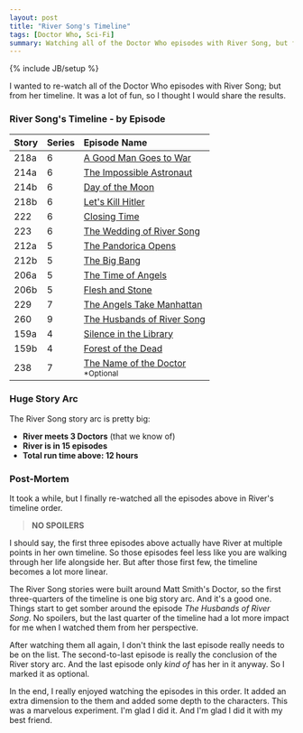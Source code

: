 ```yaml
---
layout: post
title: "River Song's Timeline"
tags: [Doctor Who, Sci-Fi]
summary: Watching all of the Doctor Who episodes with River Song, but from her timeline.
---
```

{% include JB/setup %}

I wanted to re-watch all of the Doctor Who episodes with River Song; but from her timeline. It was a lot of fun, so I thought I would share the results.

### River Song's Timeline - by Episode

Story | Series | Episode Name
:--- | :--- | :---
218a | 6 | <a href="https://en.wikipedia.org/wiki/A_Good_Man_Goes_to_War" title="The Doctor's darkest hour as he declares war on those who kidnapped Amy.">A Good Man Goes to War</a>
214a | 6 | <a href="https://en.wikipedia.org/wiki/The_Impossible_Astronaut" title="The Doctor and co are invited to Lake Silencio, Utah, and then to 1969.">The Impossible Astronaut</a>
214b | 6 | <a href="https://en.wikipedia.org/wiki/The_Impossible_Astronaut" title="The Doctor and co are invited to Lake Silencio, Utah, and then to 1969.">Day of the Moon</a>
218b | 6 | <a href="https://en.wikipedia.org/wiki/A_Good_Man_Goes_to_War" title="Amy's childhood friend hijacks the TARDIS.">Let's Kill Hitler</a>
222 | 6 | <a href="https://en.wikipedia.org/wiki/Closing_Time_%28Doctor_Who%29" title="The Doctor discovers Cybermen at a department store near Craig's house.">Closing Time</a>
223 | 6 | <a href="https://en.wikipedia.org/wiki/The_Wedding_of_River_Song" title="The Doctor goes to Lake Silencio, Utah to learn why he must die.">The Wedding of River Song</a>
212a | 5 | <a href="https://en.wikipedia.org/wiki/The_Pandorica_Opens" title="The Pandoric opens and the universe is ending.">The Pandorica Opens</a>
212b | 5 | <a href="https://en.wikipedia.org/wiki/The_Pandorica_Opens" title="he Pandoric opens and the universe is ending.">The Big Bang</a>
206a | 5 | <a href="https://en.wikipedia.org/wiki/The_Time_of_Angels" title="The Weeping Angels chase the Doctor and his friends through a crashed spaceship.">The Time of Angels</a>
206b | 5 | <a href="https://en.wikipedia.org/wiki/The_Time_of_Angels" title="The Weeping Angels chase the Doctor and his friends through a crashed spaceship.">Flesh and Stone</a>
229 | 7 | <a href="https://en.wikipedia.org/wiki/The_Angels_Take_Manhattan" title="In 1930s New York, the Doctor, Amy, Rory, and River and face the Weeping Angels.">The Angels Take Manhattan</a>
260 | 9 | <a href="https://en.wikipedia.org/wiki/The_Husbands_of_River_Song" title="River Song drags the Doctor into a chase across the galaxy.">The Husbands of River Song</a>
159a | 4 | <a href="https://en.wikipedia.org/wiki/Silence_in_the_Library" title="The Doctor and Donna first meet River Song on a deadly library planet.">Silence in the Library</a>
159b | 4 | <a href="https://en.wikipedia.org/wiki/Silence_in_the_Library" title="The Doctor and Donna first meet River Song on a deadly library planet.">Forest of the Dead</a>
238 | 7 | <a href="https://en.wikipedia.org/wiki/The_Name_of_the_Doctor" title="Someone abducts the Doctor's friends, to lure him to Trenzalore.">The Name of the Doctor</a><br/><sup>*Optional</sup>


### Huge Story Arc

The River Song story arc is pretty big:

* **River meets 3 Doctors** (that we know of)
* **River is in 15 episodes**
* **Total run time above: 12 hours**


### Post-Mortem

It took a while, but I finally re-watched all the episodes above in River's timeline order.

> **NO SPOILERS**

I should say, the first three episodes above actually have River at multiple points in her own timeline. So those episodes feel less like you are walking through her life alongside her. But after those first few, the timeline becomes a lot more linear.

The River Song stories were built around Matt Smith's Doctor, so the first three-quarters of the timeline is one big story arc. And it's a good one. Things start to get somber around the episode *The Husbands of River Song*. No spoilers, but the last quarter of the timeline had a lot more impact for me when I watched them from her perspective.

After watching them all again, I don't think the last episode really needs to be on the list. The second-to-last episode is really the conclusion of the River story arc. And the last episode only *kind of* has her in it anyway. So I marked it as optional.

In the end, I really enjoyed watching the episodes in this order. It added an extra dimension to the them and added some depth to the characters. This was a marvelous experiment. I'm glad I did it. And I'm glad I did it with my best friend.

